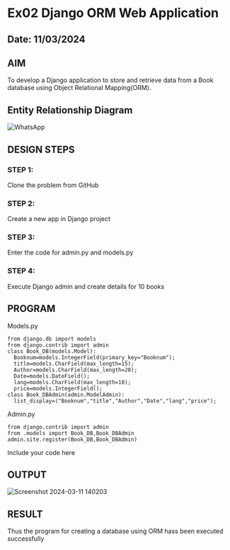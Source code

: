 # Ex02 Django ORM Web Application
## Date: 11/03/2024

## AIM
To develop a Django application to store and retrieve data from a Book database using Object Relational Mapping(ORM).

## Entity Relationship Diagram
![WhatsApp ](https://github.com/pragachellapillai/ORM/assets/148254952/29112981-0a1e-4e68-bf65-5e179d1bd0e4)



## DESIGN STEPS

### STEP 1:
Clone the problem from GitHub

### STEP 2:
Create a new app in Django project

### STEP 3:
Enter the code for admin.py and models.py

### STEP 4:
Execute Django admin and create details for 10 books

## PROGRAM
Models.py
```
from django.db import models
from django.contrib import admin
class Book_DB(models.Model):
  Booknum=models.IntegerField(primary_key="Booknum");
  title=models.CharField(max_length=15);
  Author=models.CharField(max_length=20);
  Date=models.DateField();
  lang=models.CharField(max_length=10);
  price=models.IntegerField();
class Book_DBAdmin(admin.ModelAdmin):
  list_display=("Booknum","title","Author","Date","lang","price");

```
Admin.py
```
from django.contrib import admin
from .models import Book_DB,Book_DBAdmin
admin.site.register(Book_DB,Book_DBAdmin)
```
Include your code here

## OUTPUT

![Screenshot 2024-03-11 140203](https://github.com/pragachellapillai/ORM/assets/148254952/2a97d90f-f39c-480d-97cd-edfa3ef6ca52)


## RESULT
Thus the program for creating a database using ORM hass been executed successfully
